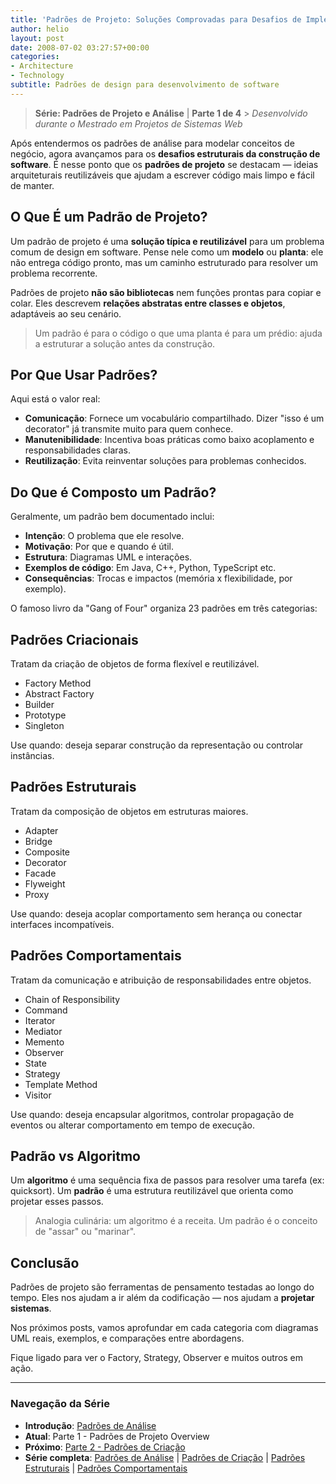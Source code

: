```yaml
---
title: 'Padrões de Projeto: Soluções Comprovadas para Desafios de Implementação'
author: helio
layout: post
date: 2008-07-02 03:27:57+00:00
categories:
- Architecture
- Technology
subtitle: Padrões de design para desenvolvimento de software
---
```


> **Série: Padrões de Projeto e Análise** | **Parte 1 de 4** > _Desenvolvido durante o Mestrado em Projetos de Sistemas Web_

Após entendermos os padrões de análise para modelar conceitos de negócio, agora avançamos para os **desafios estruturais da construção de software**. É nesse ponto que os **padrões de projeto** se destacam — ideias arquiteturais reutilizáveis que ajudam a escrever código mais limpo e fácil de manter.

## O Que É um Padrão de Projeto?

Um padrão de projeto é uma **solução típica e reutilizável** para um problema comum de design em software. Pense nele como um **modelo** ou **planta**: ele não entrega código pronto, mas um caminho estruturado para resolver um problema recorrente.

Padrões de projeto **não são bibliotecas** nem funções prontas para copiar e colar. Eles descrevem **relações abstratas entre classes e objetos**, adaptáveis ao seu cenário.

> Um padrão é para o código o que uma planta é para um prédio: ajuda a estruturar a solução antes da construção.

## Por Que Usar Padrões?

Aqui está o valor real:

- **Comunicação**: Fornece um vocabulário compartilhado. Dizer "isso é um decorator" já transmite muito para quem conhece.
- **Manutenibilidade**: Incentiva boas práticas como baixo acoplamento e responsabilidades claras.
- **Reutilização**: Evita reinventar soluções para problemas conhecidos.

## Do Que é Composto um Padrão?

Geralmente, um padrão bem documentado inclui:

- **Intenção**: O problema que ele resolve.
- **Motivação**: Por que e quando é útil.
- **Estrutura**: Diagramas UML e interações.
- **Exemplos de código**: Em Java, C++, Python, TypeScript etc.
- **Consequências**: Trocas e impactos (memória x flexibilidade, por exemplo).

O famoso livro da "Gang of Four" organiza 23 padrões em três categorias:

## Padrões Criacionais

Tratam da criação de objetos de forma flexível e reutilizável.

- Factory Method
- Abstract Factory
- Builder
- Prototype
- Singleton

Use quando: deseja separar construção da representação ou controlar instâncias.

## Padrões Estruturais

Tratam da composição de objetos em estruturas maiores.

- Adapter
- Bridge
- Composite
- Decorator
- Facade
- Flyweight
- Proxy

Use quando: deseja acoplar comportamento sem herança ou conectar interfaces incompatíveis.

## Padrões Comportamentais

Tratam da comunicação e atribuição de responsabilidades entre objetos.

- Chain of Responsibility
- Command
- Iterator
- Mediator
- Memento
- Observer
- State
- Strategy
- Template Method
- Visitor

Use quando: deseja encapsular algoritmos, controlar propagação de eventos ou alterar comportamento em tempo de execução.

## Padrão vs Algoritmo

Um **algoritmo** é uma sequência fixa de passos para resolver uma tarefa (ex: quicksort).
Um **padrão** é uma estrutura reutilizável que orienta como projetar esses passos.

> Analogia culinária: um algoritmo é a receita. Um padrão é o conceito de "assar" ou "marinar".

## Conclusão

Padrões de projeto são ferramentas de pensamento testadas ao longo do tempo. Eles nos ajudam a ir além da codificação — nos ajudam a **projetar sistemas**.

Nos próximos posts, vamos aprofundar em cada categoria com diagramas UML reais, exemplos, e comparações entre abordagens.

Fique ligado para ver o Factory, Strategy, Observer e muitos outros em ação.

---

### **Navegação da Série**

- **Introdução**: [Padrões de Análise](../2008-07-01-padroes-de-analise/)
- **Atual**: Parte 1 - Padrões de Projeto Overview
- **Próximo**: [Parte 2 - Padrões de Criação](../2008-07-04-padroes-de-criacao/)
- **Série completa**: [Padrões de Análise](../2008-07-01-padroes-de-analise/) | [Padrões de Criação](../2008-07-04-padroes-de-criacao/) | [Padrões Estruturais](../2008-07-06-padroes-estruturais/) | [Padrões Comportamentais](../2008-07-08-padroes-comportamentais/)
